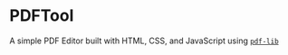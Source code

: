 # PDFTool

A simple PDF Editor built with HTML, CSS, and JavaScript using [`pdf-lib`](https://pdf-lib.js.org/ )